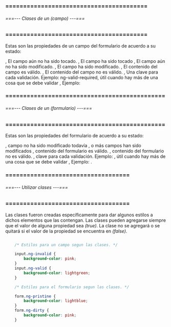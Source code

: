 ### ======================================== ###
###### ===--- Clases de un (campo) ---=== ######
### ======================================== ###


Estas son las propiedades de un campo del formulario de acuerdo a su estado: 

[](ng-untouched), El campo aún no ha sido tocado.
[](ng-touched), El campo ha sido tocado
[](ng-pristine), El campo aún no ha sido modificado.
[](ng-dirty), El campo ha sido modificado.
[](ng-valid), El contenido del campo es válido.
[](ng-invalid), El contenido del campo no es válido.
[](ng-valid-key), Una clave para cada validación. Ejemplo: ng-valid-required, 
útil cuando hay más de una cosa que se debe validar
[](ng-invalid-key), Ejemplo: [](ng-invalid-required)

### ============================================= ###
###### ===--- Clases de un (formulario) ---=== ######
### ============================================= ###

Estas son las propiedades del formulario de acuerdo a su estado: 

[](ng-pristineNingún), campo no ha sido modificado todavía
[](ng-dirtyUno), o más campos han sido modificados
[](ng-validEl), contenido del formulario es válido.
[](ng-invalidEl), contenido del formulario no es válido.
[](ng-valid-keyUna), clave para cada validación. Ejemplo: [](ng-valid-required), útil cuando hay más de una cosa que se debe validar
[](ng-invalid-key), Ejemplo: [](ng-invalid-required).

### =================================== ###
###### ===--- Utilizar clases ---=== ######
### =================================== ###

Las clases fueron creadas específicamente para dar algunos estilos [](CSS) a dichos elementos que las contengan.
Las clases pueden agregarse siempre que el valor de alguna propiedad sea _(true)_.
La clase no se agregará o se quitará si el valor de la propiedad se encuentra en _(false)_.

```css

	/* Estilos para un campo segun las clases. */

	input.ng-invalid {
		background-color: pink;
	}
	input.ng-valid {
		background-color: lightgreen;
	}

	/* Estilos para el formulario segun las clases. */

	form.ng-pristine {
		background-color: lightblue;
	}
	form.ng-dirty {
		background-color: pink;
	}
```